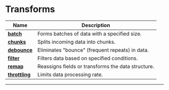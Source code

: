 # **Transforms**
| **Name**                                                                                   | **Description**                                                            |
|--------------------------------------------------------------------------------------------|-----------------------------------------------------------------------------|
| [**batch**](https://github.com/pipelane/pipelaner/tree/main/sources/transform/batch)       | Forms batches of data with a specified size.                               |
| [**chunks**](https://github.com/pipelane/pipelaner/tree/main/sources/transform/chunks)     | Splits incoming data into chunks.                                          |
| [**debounce**](https://github.com/pipelane/pipelaner/tree/main/sources/transform/debounce) | Eliminates "bounce" (frequent repeats) in data.                            |
| [**filter**](https://github.com/pipelane/pipelaner/tree/main/sources/transform/filter)     | Filters data based on specified conditions.                                |
| [**remap**](https://github.com/pipelane/pipelaner/tree/main/sources/transform/remap)       | Reassigns fields or transforms the data structure.                         |
| [**throttling**](https://github.com/pipelane/pipelaner/tree/main/sources/transform/throttling) | Limits data processing rate.                                              |

---